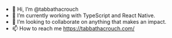 - 👋 Hi, I’m @tabbathacrouch
- 🌱 I’m currently working with TypeScript and React Native.
- 💞️ I’m looking to collaborate on anything that makes an impact. 
- 📫 How to reach me https://tabbathacrouch.com/

<!---
tabbathacrouch/tabbathacrouch is a ✨ special ✨ repository because its `README.md` (this file) appears on your GitHub profile.
You can click the Preview link to take a look at your changes.
--->
